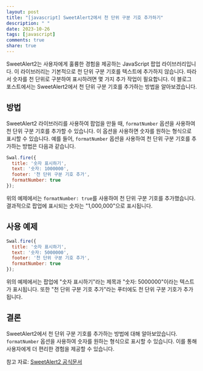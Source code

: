 ```yaml
---
layout: post
title: "[javascript] SweetAlert2에서 천 단위 구분 기호 추가하기"
description: " "
date: 2023-10-26
tags: [javascript]
comments: true
share: true
---
```


SweetAlert2는 사용자에게 훌륭한 경험을 제공하는 JavaScript 팝업 라이브러리입니다. 이 라이브러리는 기본적으로 천 단위 구분 기호를 텍스트에 추가하지 않습니다. 따라서 숫자를 천 단위로 구분하여 표시하려면 몇 가지 추가 작업이 필요합니다. 이 블로그 포스트에서는 SweetAlert2에서 천 단위 구분 기호를 추가하는 방법을 알아보겠습니다.

## 방법

SweetAlert2 라이브러리를 사용하여 팝업을 만들 때, `formatNumber` 옵션을 사용하여 천 단위 구분 기호를 추가할 수 있습니다. 이 옵션을 사용하면 숫자를 원하는 형식으로 표시할 수 있습니다. 예를 들어, `formatNumber` 옵션을 사용하여 천 단위 구분 기호를 추가하는 방법은 다음과 같습니다.

```javascript
Swal.fire({
  title: '숫자 표시하기',
  text: '숫자: 1000000',
  footer: '천 단위 구분 기호 추가',
  formatNumber: true
});
```

위의 예제에서는 `formatNumber: true`를 사용하여 천 단위 구분 기호를 추가했습니다. 결과적으로 팝업에 표시되는 숫자는 "1,000,000"으로 표시됩니다.

## 사용 예제

```javascript
Swal.fire({
  title: '숫자 표시하기',
  text: '숫자: 5000000',
  footer: '천 단위 구분 기호 추가',
  formatNumber: true
});
```

위의 예제에서는 팝업에 "숫자 표시하기"라는 제목과 "숫자: 5000000"이라는 텍스트가 표시됩니다. 또한 "천 단위 구분 기호 추가"라는 푸터에도 천 단위 구분 기호가 추가됩니다.

## 결론

SweetAlert2에서 천 단위 구분 기호를 추가하는 방법에 대해 알아보았습니다. `formatNumber` 옵션을 사용하여 숫자를 원하는 형식으로 표시할 수 있습니다. 이를 통해 사용자에게 더 편리한 경험을 제공할 수 있습니다.

참고 자료: [SweetAlert2 공식문서](https://sweetalert2.github.io/)